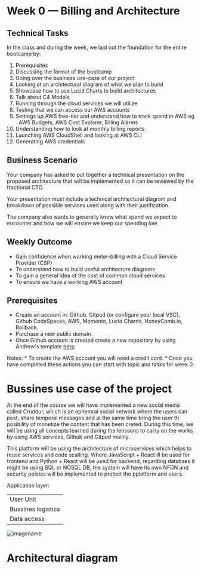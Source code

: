 # Week 0 — Billing and Architecture
## Technical Tasks
In the class and during the week, we laid out the foundation for the entire bootcamp by:
1. Prerequisites
2. Discussing the format of the bootcamp
3. Going over the business use-case of our project
4. Looking at an architectural diagram of what we plan to build
5. Showcase how to use Lucid Charts to build architectures
6. Talk about C4 Models
7. Running through the cloud services we will utilize
8. Testing that we can access our AWS accounts
9. Settings up AWS free-tier and understand how to track spend in AWS eg . AWS Budgets, AWS Cost Explorer, Billing Alarms
10. Understanding how to look at monthly billing reports
11. Launching AWS CloudShell and looking at AWS CLI
12. Generating AWS credentials
## Business Scenario
Your company has asked to put together a technical presentation on the proposed architecture that will be implemented so it can be reviewed by the fractional CTO.

Your presentation must include a technical architectural diagram and breakdown of possible services used along with their justification.

The company also wants to generally know what spend we expect to encounter and how we will ensure we keep our spending low.
## Weekly Outcome
* Gain confidence when working meter-billing with a Cloud Service Provider (CSP)
* To understand how to build useful architecture diagrams
* To gain a general idea of the cost of common cloud services
* To ensure we have a working AWS account
## Prerequisites
* Create an account in: Github, Gitpod (or configure your local VSC), Github CodeSpaces, AWS, Momento, Lucid Chards, HoneyComb.io, Rollback.
* Purchase a new public domain.
* Once Github account is created create a new repository by using Andrew's template [here](https://github.com/ExamProCo/aws-bootcamp-cruddur-2023).

Notes: 
    * To create the AWS account you will need a credit card.
    * Once you have completed these actions you can start with topic and tasks for week 0.
# Bussines use case of the project
At the end of the course we will have implemented a new social media called Cruddur, which is an ephemral social network where the users can post, share temporal messages and at the same time bring the user th posibility of monetize the content that has been creted. During this time, we will be using all concepts learned during the lenssons to carry on the works by using AWS services, Github and Gitpod mainly. 

This platform will be using the architecture of microservices which helps to reuse services and code scalling. Where JavaScript + React ill be used for frontend and Python + React will be used for backend, regarding databses it might be using SQL or NOSQL DB, the system will have its own NFDN and security polcies will be implemented to protect the pplatform and users.

Application layer:
<table>
    <tr>
        <td>User Unit</td>
    </tr>
    <tr>
        <td>Bussines logistics</td>
    </tr>
    <tr>
        <td>Data access</td>
    </tr>
</table>

![imagename]('_docs/assets/week0/iron_triangle.png')

# Architectural diagram


